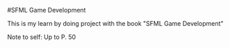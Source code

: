 #SFML Game Development 

This is my learn by doing project with the book "SFML Game Development"

Note to self: Up to P. 50

